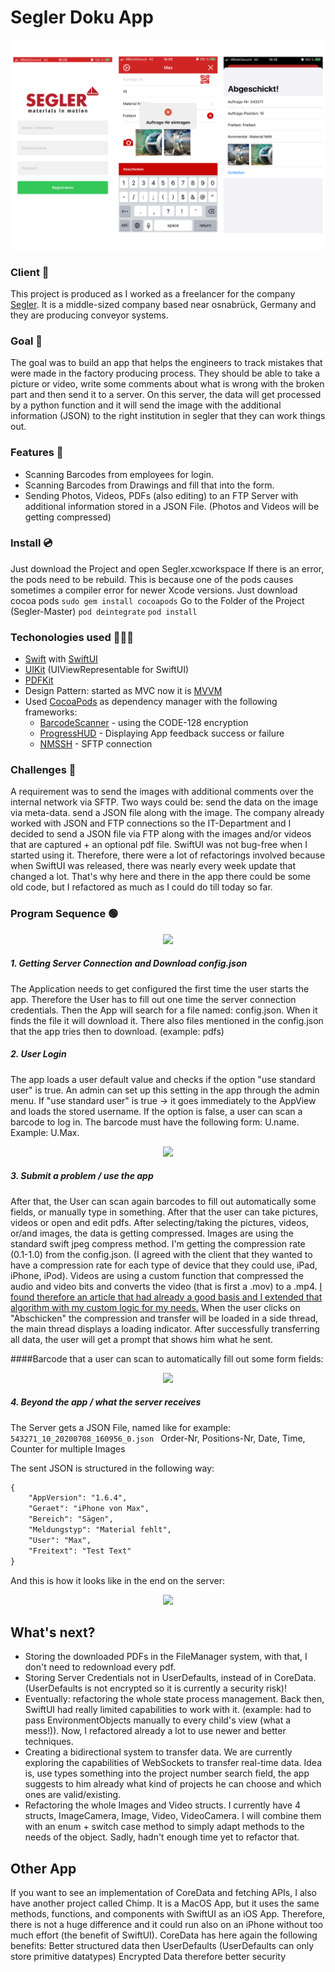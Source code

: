 # Segler Doku App

<p align="center">
    <img src="https://github.com/mgravemeyer/Segler/blob/master/readmeImg/AppPreview.png" max-height="500">
</p>

### Client 🚤
This project is produced as I worked as a freelancer for the company [Segler](https://www.segler.eu/home.html). It is a middle-sized company based near osnabrück, Germany and they are producing conveyor systems.

### Goal 🎯
The goal was to build an app that helps the engineers to track mistakes that were made in the factory producing process. They should be able to take a picture or video, write some comments about what is wrong with the broken part and then send it to a server. On this server, the data will get processed by a python function and it will send the image with the additional information (JSON) to the right institution in segler that they can work things out.

### Features 📱
* Scanning Barcodes from employees for login.
* Scanning Barcodes from Drawings and fill that into the form.
* Sending Photos, Videos, PDFs (also editing) to an FTP Server with additional information stored in a JSON File. (Photos and Videos will be getting compressed)

### Install 💿
Just download the Project and open Segler.xcworkspace
If there is an error, the pods need to be rebuild. This is because one of the pods causes sometimes a compiler error for newer Xcode versions. Just download cocoa pods 
```sudo gem install cocoapods```
Go to the Folder of the Project (Segler-Master)
```pod deintegrate```
```pod install```


### Techonologies used 🧑🏼‍💻
* [Swift](https://developer.apple.com/swift/) with [SwiftUI](https://developer.apple.com/xcode/swiftui/)
* [UIKit](https://developer.apple.com/documentation/uikit) (UIViewRepresentable for SwiftUI)
* [PDFKit](https://developer.apple.com/documentation/pdfkit)
* Design Pattern: started as MVC now it is [MVVM](https://www.wintellect.com/model-view-viewmodel-mvvm-explained/)
* Used [CocoaPods](https://cocoapods.org) as dependency manager with the following frameworks:
    * [BarcodeScanner](https://cocoapods.org/pods/BarcodeScanner) - using the CODE-128 encryption
    * [ProgressHUD](https://cocoapods.org/pods/ProgressHUD) - Displaying App feedback success or failure
    * [NMSSH](https://cocoapods.org/pods/NMSSH) - SFTP connection

### Challenges 🧨
A requirement was to send the images with additional comments over the internal network via SFTP.
Two ways could be:
    send the data on the image via meta-data.
    send a JSON file along with the image.
The company already worked with JSON and FTP connections so the IT-Department and I decided to send a JSON file via FTP along with the images and/or videos that are captured + an optional pdf file.
SwiftUI was not bug-free when I started using it. Therefore, there were a lot of refactorings involved because when SwiftUI was released, there was nearly every week update that changed a lot. That's why here and there in the app there could be some old code, but I refactored as much as I could do till today so far.

### Program Sequence 🟢
<p align="center">
    <img src="https://i.ibb.co/3BXScjq/SE.png" max-height="500">
</p>

##### 1. Getting Server Connection and Download config.json
The Application needs to get configured the first time the user starts the app. Therefore the User has to fill out one time the server connection credentials. Then the App will search for a file named: config.json. When it finds the file it will download it. There also files mentioned in the config.json that the app tries then to download. (example: pdfs)

##### 2. User Login
The app loads a user default value and checks if the option "use standard user" is true. An admin can set up this setting in the app through the admin menu. If "use standard user" is true -> it goes immediately to the AppView and loads the stored username. If the option is false, a user can scan a barcode to log in. The barcode must have the following form: U.name. Example: U.Max.

<p align="center">
    <img src="https://i.ibb.co/12RQYk9/Unknown-1.gif" max-height="500">
</p>

##### 3. Submit a problem / use the app
After that, the User can scan again barcodes to fill out automatically some fields, or manually type in something. After that the user can take pictures, videos or open and edit pdfs. After selecting/taking the pictures, videos, or/and images, the data is getting compressed. Images are using the standard swift jpeg compress method. I'm getting the compression rate (0.1-1.0) from the config.json. (I agreed with the client that they wanted to have a compression rate for each type of device that they could use, iPad, iPhone, iPod). Videos are using a custom function that compressed the audio and video bits and converts the video (that is first a .mov) to a .mp4. 
[I found therefore an article that had already a good basis and I extended that algorithm with my custom logic for my needs.](https://medium.com/samkirkiles/swift-using-avassetwriter-to-compress-video-files-for-network-transfer-4dcc7b4288c5)
When the user clicks on "Abschicken" the compression and transfer will be loaded in a side thread, the main thread displays a loading indicator. After successfully transferring all data, the user will get a prompt that shows him what he sent.

####Barcode that a user can scan to automatically fill out some form fields:
<p align="center">
    <img src="https://user-images.githubusercontent.com/40543879/151792066-b44cc4e0-d0ef-49f3-a5df-0d3006601061.png" max-height="500">
</p>

##### 4. Beyond the app / what the server receives

The Server gets a JSON File, named like for example: 
```543271_10_20200708_160956_0.json ```
Order-Nr, Positions-Nr, Date, Time, Counter for multiple Images

The sent JSON is structured in the following way:

```diff
{
    "AppVersion": "1.6.4",
    "Geraet": "iPhone von Max",
    "Bereich": "Sägen",
    "Meldungstyp": "Material fehlt",
    "User": "Max",
    "Freitext": "Test Text"
}
```

And this is how it looks like in the end on the server:

<p align="center">
    <img src="https://i.ibb.co/pXr2g9V/Screenshot-2021-05-02-at-17-03-22.png" max-height="500">
</p>

## What's next?
* Storing the downloaded PDFs in the FileManager system, with that, I don't need to redownload every pdf.
* Storing Server Credentials not in UserDefaults, instead of in CoreData. (UserDefaults is not encrypted so it is currently a security risk)!
* Eventually: refactoring the whole state process management. Back then, SwiftUI had really limited capabilities to work with it. (example: had to pass EnvironmentObjects manually to every child's view (what a mess!)). Now, I refactored already a lot to use newer and better techniques.
* Creating a bidirectional system to transfer data. We are currently exploring the capabilities of WebSockets to transfer real-time data. Idea is, use types something into the project number search field, the app suggests to him already what kind of projects he can choose and which ones are valid/existing.
* Refactoring the whole Images and Video structs. I currently have 4 structs, ImageCamera, Image, Video, VideoCamera. I will combine them with an enum + switch case method to simply adapt methods to the needs of the object. Sadly, hadn't enough time yet to refactor that.


## Other App
If you want to see an implementation of CoreData and fetching APIs, I also have another project called Chimp. It is a MacOS App, but it uses the same methods, functions, and components with SwiftUI as an iOS App. Therefore, there is not a huge difference and it could run also on an iPhone without too much effort (the benefit of SwiftUI). CoreData has here again the following benefits:
Better structured data then UserDefaults (UserDefaults can only store primitive datatypes)
Encrypted Data therefore better security
